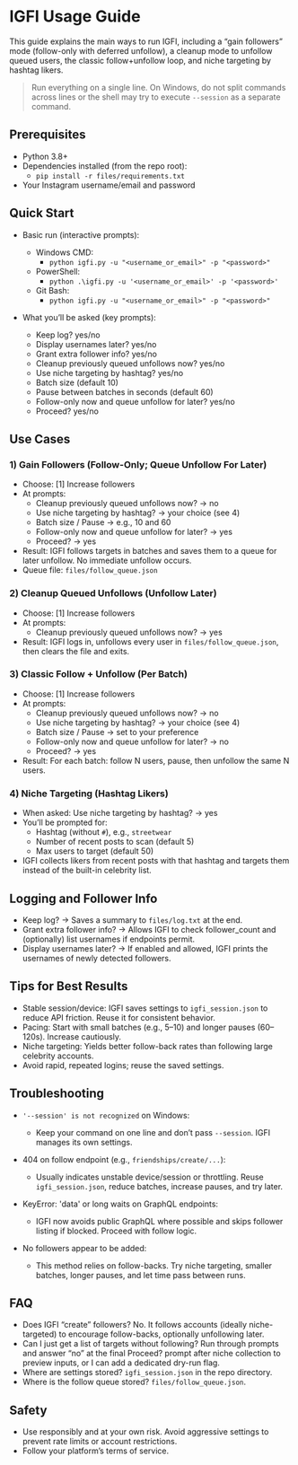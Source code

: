 # IGFI Usage Guide

This guide explains the main ways to run IGFI, including a “gain followers” mode (follow-only with deferred unfollow), a cleanup mode to unfollow queued users, the classic follow+unfollow loop, and niche targeting by hashtag likers.

> Run everything on a single line. On Windows, do not split commands across lines or the shell may try to execute `--session` as a separate command.

## Prerequisites

- Python 3.8+
- Dependencies installed (from the repo root):
  - `pip install -r files/requirements.txt`
- Your Instagram username/email and password

## Quick Start

- Basic run (interactive prompts):
  - Windows CMD:
    - `python igfi.py -u "<username_or_email>" -p "<password>"`
  - PowerShell:
    - `python .\igfi.py -u '<username_or_email>' -p '<password>'`
  - Git Bash:
    - `python igfi.py -u "<username_or_email>" -p "<password>"`

- What you’ll be asked (key prompts):
  - Keep log? yes/no
  - Display usernames later? yes/no
  - Grant extra follower info? yes/no
  - Cleanup previously queued unfollows now? yes/no
  - Use niche targeting by hashtag? yes/no
  - Batch size (default 10)
  - Pause between batches in seconds (default 60)
  - Follow-only now and queue unfollow for later? yes/no
  - Proceed? yes/no

## Use Cases

### 1) Gain Followers (Follow-Only; Queue Unfollow For Later)

- Choose: [1] Increase followers
- At prompts:
  - Cleanup previously queued unfollows now? → no
  - Use niche targeting by hashtag? → your choice (see 4)
  - Batch size / Pause → e.g., 10 and 60
  - Follow-only now and queue unfollow for later? → yes
  - Proceed? → yes
- Result: IGFI follows targets in batches and saves them to a queue for later unfollow. No immediate unfollow occurs.
- Queue file: `files/follow_queue.json`

### 2) Cleanup Queued Unfollows (Unfollow Later)

- Choose: [1] Increase followers
- At prompts:
  - Cleanup previously queued unfollows now? → yes
- Result: IGFI logs in, unfollows every user in `files/follow_queue.json`, then clears the file and exits.

### 3) Classic Follow + Unfollow (Per Batch)

- Choose: [1] Increase followers
- At prompts:
  - Cleanup previously queued unfollows now? → no
  - Use niche targeting by hashtag? → your choice (see 4)
  - Batch size / Pause → set to your preference
  - Follow-only now and queue unfollow for later? → no
  - Proceed? → yes
- Result: For each batch: follow N users, pause, then unfollow the same N users.

### 4) Niche Targeting (Hashtag Likers)

- When asked: Use niche targeting by hashtag? → yes
- You’ll be prompted for:
  - Hashtag (without `#`), e.g., `streetwear`
  - Number of recent posts to scan (default 5)
  - Max users to target (default 50)
- IGFI collects likers from recent posts with that hashtag and targets them instead of the built-in celebrity list.

## Logging and Follower Info

- Keep log? → Saves a summary to `files/log.txt` at the end.
- Grant extra follower info? → Allows IGFI to check follower_count and (optionally) list usernames if endpoints permit.
- Display usernames later? → If enabled and allowed, IGFI prints the usernames of newly detected followers.

## Tips for Best Results

- Stable session/device: IGFI saves settings to `igfi_session.json` to reduce API friction. Reuse it for consistent behavior.
- Pacing: Start with small batches (e.g., 5–10) and longer pauses (60–120s). Increase cautiously.
- Niche targeting: Yields better follow-back rates than following large celebrity accounts.
- Avoid rapid, repeated logins; reuse the saved settings.

## Troubleshooting

- `'--session' is not recognized` on Windows:
  - Keep your command on one line and don’t pass `--session`. IGFI manages its own settings.

- 404 on follow endpoint (e.g., `friendships/create/...`):
  - Usually indicates unstable device/session or throttling. Reuse `igfi_session.json`, reduce batches, increase pauses, and try later.

- KeyError: 'data' or long waits on GraphQL endpoints:
  - IGFI now avoids public GraphQL where possible and skips follower listing if blocked. Proceed with follow logic.

- No followers appear to be added:
  - This method relies on follow-backs. Try niche targeting, smaller batches, longer pauses, and let time pass between runs.

## FAQ

- Does IGFI “create” followers? No. It follows accounts (ideally niche-targeted) to encourage follow-backs, optionally unfollowing later.
- Can I just get a list of targets without following? Run through prompts and answer “no” at the final Proceed? prompt after niche collection to preview inputs, or I can add a dedicated dry-run flag.
- Where are settings stored? `igfi_session.json` in the repo directory.
- Where is the follow queue stored? `files/follow_queue.json`.

## Safety

- Use responsibly and at your own risk. Avoid aggressive settings to prevent rate limits or account restrictions.
- Follow your platform’s terms of service.

